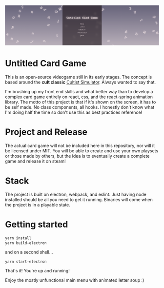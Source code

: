 ![Image description](https://raw.githubusercontent.com/guillermo-borges/untitled_card_game/master/assets/img/readme_cover.png)

# Untitled Card Game

This is an open-source videogame still in its early stages. The concept is based around the **cult classic** [Cultist Simulator](https://store.steampowered.com/app/718670/Cultist_Simulator/). Always wanted to say that.

I'm brushing up my front end skills and what better way than to develop a complex card game entirely on react, css, and the react-spring animation library. The motto of this project is that if it's shown on the screen, it has to be self made. No class components, all hooks. I honestly don't know what I'm doing half the time so don't use this as best practices reference!

# Project and Release

The actual card game will not be included here in this repository, nor will it be licensed under MIT. You will be able to create and use your own playsets or those made by others, but the idea is to eventually create a complete game and release it on steam!

# Stack

The project is built on electron, webpack, and eslint. Just having node installed should be all you need to get it running. Binaries will come when the project is in a playable state.

# Getting started

```
yarn install
yarn build-electron
```

and on a second shell...

```
yarn start-electron
```

That's it! You're up and running!

Enjoy the mostly unfunctional main menu with animated letter soup :)
